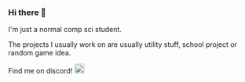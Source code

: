 ### Hi there 👋

I'm just a normal comp sci student.

The projects I usually work on are usually utility stuff, school project or random game idea.

Find me on discord! <a href="https://discord.com/users/448704320188317697">
  <img src = "https://assets-global.website-files.com/6257adef93867e50d84d30e2/6286368c5f5cc306ac2a4672_Jobs%20and%20Career%20Opportunities%20at%20Discord-2%201.svg" width = "20" height = "20" >
</a>
<br>

<!--
**BoonHianLim/BoonHianLim** is a ✨ _special_ ✨ repository because its `README.md` (this file) appears on your GitHub profile.

Here are some ideas to get you started:

- 🔭 I’m currently working on ...
- 🌱 I’m currently learning ...
- 👯 I’m looking to collaborate on ...
- 🤔 I’m looking for help with ...
- 💬 Ask me about ...
- 📫 How to reach me: ...
- 😄 Pronouns: ...
- ⚡ Fun fact: ...
-->

